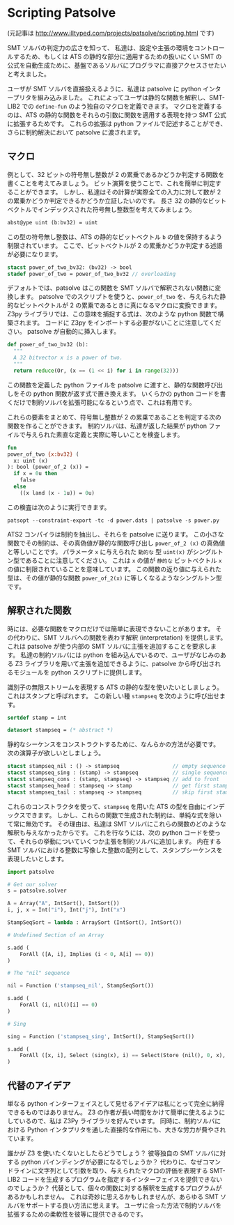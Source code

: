 # Scripting Patsolve

(元記事は http://www.illtyped.com/projects/patsolve/scripting.html です)

SMT ソルバの判定力の広さを知って、
私達は、設定や主張の環境をコントロールするため、もしくは ATS の静的な部分に適用するための扱いにくい SMT の公式を自動生成ために、基盤であるソルバにプログラマに直接アクセスさせたいと考えました。

ユーザが SMT ソルバを直接扱えるように、私達は patsolve に python インタープリタを組み込みました。
これによってユーザは静的な関数を解釈し、SMT-LIB2 での `define-fun` のよう独自のマクロを定義できます。
マクロを定義するのは、ATS の静的な関数をそれらの引数に関数を適用する表現を持つ SMT 公式に拡張するためです。
これらの拡張は python ファイルで記述することができ、さらに制約解決において patsolve に渡されます。

## マクロ

例として、32 ビットの符号無し整数が 2 の累乗であるかどうか判定する関数を書くことを考えてみましょう。
ビット演算を使うことで、これを簡単に判定することができます。
しかし、私達はその計算が実際全ての入力に対して数が 2 の累乗かどうか判定できるかどうか立証したいのです。
長さ 32 の静的なビットベクトルでインデックスされた符号無し整数型を考えてみましょう。

```ats
abst@ype uint (b:bv32) = uint
```

この型の符号無し整数は、ATS の静的なビットベクトル `b` の値を保持するよう制限されています。
ここで、ビットベクトルが 2 の累乗かどうか判定する述語が必要になります。

```ats
stacst power_of_two_bv32: (bv32) -> bool
stadef power_of_two = power_of_two_bv32 // overloading
```

デフォルトでは、patsolve はこの関数を SMT ソルバで解釈されない関数に変換します。
patsolve でのスクリプトを使うと、`power_of_two` を、与えられた静的なビットベクトルが 2 の累乗であるときに真になるマクロに変換できます。
Z3py ライブラリでは、この意味を捕捉する式は、次のような python 関数で構築されます。
コードに Z3py をインポートする必要がないことに注意してください。
patsolve が自動的に挿入します。

```python
def power_of_two_bv32 (b):
  """
  A 32 bitvector x is a power of two.
  """
  return reduce(Or, (x == (1 << i) for i in range(32)))
```

この関数を定義した python ファイルを patsolve に渡すと、静的な関数呼び出しをその python 関数が返す式で置き換えます。
いくらかの python コードを書くだけで制約ソルバを拡張可能になるという点で、これは有用です。

これらの要素をまとめて、符号無し整数が 2 の累乗であることを判定する次の関数を作ることができます。
制約ソルバは、私達が返した結果が python ファイルで与えられた素直な定義と実際に等しいことを検査します。

```ats
fun
power_of_two {x:bv32} (
  x: uint (x)
): bool (power_of_2 (x)) =
  if x = 0u then
    false
  else
    ((x land (x - 1u)) = 0u)
```

この検査は次のように実行できます。

```
patsopt --constraint-export -tc -d power.dats | patsolve -s power.py
```

ATS2 コンパイラは制約を抽出し、それらを patsolve に送ります。
この小さな関数でその制約は、その真偽値が静的な関数呼び出し `power_of_2 (x)` の真偽値と等しいことです。
パラメータ `x` に与えられた `動的な` 型 `uint(x)` がシングルトン型であることに注意してください。
これは `x` の値が `静的な` ビットベクトル `x` の値に制限されていることを意味しています。
この関数の返り値に与えられた型は、その値が静的な関数 `power_of_2(x)` に等しくなるようなシングルトン型です。

## 解釈された関数

時には、必要な関数をマクロだけでは簡単に表現できないことがあります。
その代わりに、SMT ソルバへの関数を表わす解釈 (interpretation) を提供します。
これは patsolve が使う内部の SMT ソルバに主張を追加することを要求します。
私達の制約ソルバには python を組み込んでいるので、ユーザがなじみのある Z3 ライブラリを用いて主張を追加できるように、patsolve から呼び出されるモジュールを python スクリプトに提供します。

識別子の無限ストリームを表現する ATS の静的な型を使いたいとしましょう。
これはスタンプと呼ばれます。
この新しい種 `stampseq` を次のように呼び出せます。

```ats
sortdef stamp = int

datasort stampseq = (* abstract *)
```

静的なシーケンスをコンストラクトするために、なんらかの方法が必要です。
次の演算子が欲しいとしましょう。

```ats
stacst stampseq_nil : () -> stampseq                 // empty sequence
stacst stampseq_sing : (stamp) -> stampseq           // single sequence
stacst stampseq_cons : (stamp, stampseq) -> stampseq // add to front
stacst stampseq_head : stampseq -> stamp             // get first stamp
stacst stampseq_tail : stampseq -> stampseq          // skip first stamp
```

これらのコンストラクタを使って、`stampseq` を用いた ATS の型を自由にインデックスできます。
しかし、これらの関数で生成された制約は、単純な式を除いて常に無効です。
その理由は、私達は SMT ソルバにこれらの関数のどのような解釈も与えなかったからです。
これを行なうには、次の python コードを使って、それらの挙動についていくつか主張を制約ソルバに追加します。
内在する SMT ソルバにおける整数に写像した整数の配列として、スタンプシーケンスを表現したいとします。

```python
import patsolve

# Get our solver
s = patsolve.solver

A = Array("A", IntSort(), IntSort())
i, j, x = Int("i"), Int("j"), Int("x")

StampSeqSort = lambda : ArraySort (IntSort(), IntSort())

# Undefined Section of an Array

s.add (
    ForAll ([A, i], Implies (i < 0, A[i] == 0))
)

# The "nil" sequence

nil = Function ('stampseq_nil', StampSeqSort())

s.add (
    ForAll (i, nil()[i] == 0)
)

# Sing

sing = Function ('stampseq_sing', IntSort(), StampSeqSort())

s.add (
    ForAll ([x, i], Select (sing(x), i) == Select(Store (nil(), 0, x), i))
)
```

## 代替のアイデア

単なる python インターフェイスとして見せるアイデアは私にとって完全に納得できるものではありません。
Z3 の作者が長い時間をかけて簡単に使えるようにしているので、私は Z3Py ライブラリを好んでいます。
同時に、制約ソルバにおける Python インタプリタを通した直接的な作用にも、大きな労力が費やされています。

誰かが Z3 を使いたくないとしたらどうでしょう？
彼等独自の SMT ソルバに対する python バインディングが必要になるでしょうか？
代わりに、なぜコマンドラインに文字列として引数を取り、与えられたマクロの評価を表現する SMT-LIB2 コードを生成するプログラムを指定するインターフェイスを提供できないのでしょうか？
代替として、個々の関数に対する解釈を生成するプログラムがあるかもしれません。
これは奇妙に思えるかもしれませんが、あらゆる SMT ソルバをサポートする良い方法に思えます。
ユーザに合った方法で制約ソルバを拡張するための柔軟性を彼等に提供できるのです。
